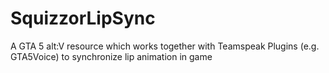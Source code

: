 # SquizzorLipSync
A GTA 5 alt:V resource which works together with Teamspeak Plugins (e.g. GTA5Voice) to synchronize lip animation in game
